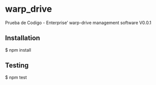 warp_drive
==========

Prueba de Codigo - Enterprise’ warp-drive management software
V0.0.1

Installation
------------
$ npm install

Testing
-------
$ npm test 
